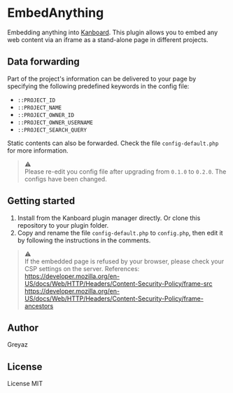 # EmbedAnything
Embedding anything into [Kanboard](https://github.com/kanboard/kanboard). This plugin allows you to embed any web content via an iframe as a stand-alone page in different projects.

## Data forwarding
Part of the project's information can be delivered to your page by specifying the following predefined keywords in the config file: 

- `::PROJECT_ID`
- `::PROJECT_NAME`
- `::PROJECT_OWNER_ID`
- `::PROJECT_OWNER_USERNAME`
- `::PROJECT_SEARCH_QUERY` 

Static contents can also be forwarded. Check the file `config-default.php` for more information.

> ⚠️   
> Please re-edit you config file after upgrading from `0.1.0` to `0.2.0`. The configs have been changed.

## Getting started
1. Install from the Kanboard plugin manager directly. Or clone this repository to your plugin folder.
2. Copy and rename the file `config-default.php` to `config.php`, then edit it by following the instructions in the comments.

> ⚠️   
> If the embedded page is refused by your browser, please check your CSP settings on the server. References:   
> https://developer.mozilla.org/en-US/docs/Web/HTTP/Headers/Content-Security-Policy/frame-src   
> https://developer.mozilla.org/en-US/docs/Web/HTTP/Headers/Content-Security-Policy/frame-ancestors



## Author
Greyaz

## License
License MIT
